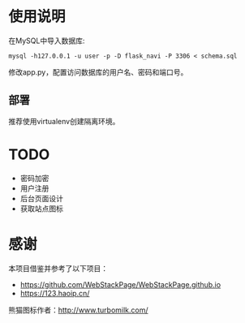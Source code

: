 
# 使用说明

在MySQL中导入数据库:

    mysql -h127.0.0.1 -u user -p -D flask_navi -P 3306 < schema.sql

修改app.py，配置访问数据库的用户名、密码和端口号。

## 部署

推荐使用virtualenv创建隔离环境。


# TODO

* 密码加密
* 用户注册
* 后台页面设计
* 获取站点图标

# 感谢

本项目借鉴并参考了以下项目：

* https://github.com/WebStackPage/WebStackPage.github.io
* https://123.haoip.cn/


熊猫图标作者：http://www.turbomilk.com/